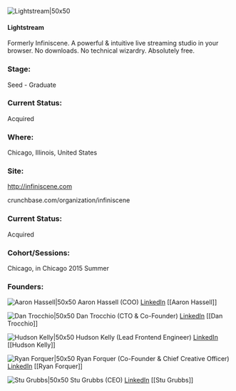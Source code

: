 

![Lightstream|50x50](https://apimg.techstars.com/connect/images/image_files/5915caf59c66a9180d00000b/original/techstarsconnect_lightstream2.jpg)

#### Lightstream
Formerly Infiniscene. A powerful & intuitive live streaming studio in your browser.  No downloads. No technical wizardry. Absolutely free.

### Stage: 
Seed - Graduate 

### Current Status: 
Acquired

### Where:
Chicago, Illinois, United States

### Site:
http://infiniscene.com



crunchbase.com/organization/infiniscene

### Current Status: 
Acquired

### Cohort/Sessions: 
Chicago, in Chicago 2015 Summer

### Founders: 

![Aaron Hassell|50x50](http://s3.amazonaws.com/ts-accel-connect-uploads/images/image_files/5606020b8083203e0e00000e/original/vlG6oKIuYyNCTAOP8qMYP5xCUsCEyXUQip9LPlxDcow.jpg) Aaron Hassell (COO) [LinkedIn](https://linkedin.com/in/aaronhassell) [[Aaron Hassell]]

![Dan Trocchio|50x50](https://apimg.techstars.com/connect/images/image_files/5606ea76bbe36fbc5200000c/original/Infiniscene-48.jpg) Dan Trocchio (CTO & Co-Founder) [LinkedIn](https://linkedin.com/in/dtrocchio) [[Dan Trocchio]]

![Hudson Kelly|50x50](https://apimg.techstars.com/connect/images/image_files/56197960808320239a000009/original/Optimized-hud-bw_(1).jpg) Hudson Kelly (Lead Frontend Engineer) [LinkedIn](https://linkedin.com/in/hudson-kelly-080b3445) [[Hudson Kelly]]

![Ryan Forquer|50x50](https://apimg.techstars.com/connect/images/image_files/5a66f07d9c66a963a6000008/original/rf-broad2-800.jpg) Ryan Forquer (Co-Founder & Chief Creative Officer) [LinkedIn](https://linkedin.com/in/rforquer) [[Ryan Forquer]]

![Stu Grubbs|50x50](https://apimg.techstars.com/connect/images/image_files/5f170786a36c111b22000034/original/avatar.jpg) Stu Grubbs (CEO) [LinkedIn](https://linkedin.com/in/stuv2) [[Stu Grubbs]]


